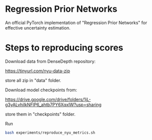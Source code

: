 # Regression Prior Networks
An official PyTorch implementation of "Regression Prior Networks" for effective uncertainty estimation.

# Steps to reproducing scores

Download data from DenseDepth repository:

https://tinyurl.com/nyu-data-zip

store all zip in "data" folder.

Download model checkpoints from:

https://drive.google.com/drive/folders/1jL-g3yALvhilkNFlP6_ahtb7PY6XqxIW?usp=sharing

store them in "checkpoints" folder.

Run

```bash
bash experiments/reproduce_nyu_metrics.sh
```
